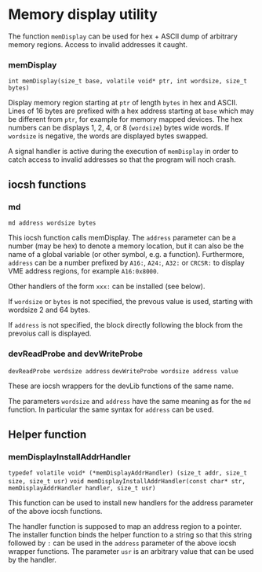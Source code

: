 # Memory display utility

The function `memDisplay` can be used for hex + ASCII dump of
arbitrary memory regions. Access to invalid addresses it caught.

### memDisplay

`int memDisplay(size_t base, volatile void* ptr, int wordsize, size_t bytes)`

Display memory region starting at `ptr` of length `bytes` in hex and ASCII.
Lines of 16 bytes are prefixed with a hex address starting at `base` which
may be different from `ptr`, for example for memory mapped devices.
The hex numbers can be displays 1, 2, 4, or 8 (`wordsize`) bytes wide words.
If `wordsize` is negative, the words are displayed bytes swapped.

A signal handler is active during the execution of `memDisplay` in order
to catch access to invalid addresses so that the program will noch crash.

## iocsh functions

### md

`md address wordsize bytes`

This iocsh function calls memDisplay.
The `address` parameter can be a number (may be hex) to denote a
memory location, but it can also be the name of a global variable
(or other symbol, e.g. a function).
Furthermore, `address` can be a number prefixed by `A16:`, `A24:`,
`A32:` or `CRCSR:` to display VME address regions, for example `A16:0x8000`.

Other handlers of the form `xxx:` can be installed (see below).

If `wordsize` or `bytes` is not specified, the prevous value is used,
starting with wordsize 2 and 64 bytes.

If `address` is not specified, the block directly following the block
from the prevoius call is displayed.

### devReadProbe and devWriteProbe

`devReadProbe wordsize address` 
`devWriteProbe wordsize address value`

These are iocsh wrappers for the devLib functions of the same name.

The parameters `wordsize` and `address` have the same meaning as for
the `md` function. In particular the same syntax for `address` can be used.

## Helper function

### memDisplayInstallAddrHandler

`typedef volatile void* (*memDisplayAddrHandler) (size_t addr, size_t size, size_t usr)` 
`void memDisplayInstallAddrHandler(const char* str, memDisplayAddrHandler handler, size_t usr)`

This function can be used to install new handlers for the address
parameter of the above iocsh functions.

The handler function is supposed to map an address region to a pointer.
The installer function binds the helper function to a string so that
this string followed by `:` can be used in the `address` parameter of
the above iocsh wrapper functions.
The parameter `usr` is an arbitrary value that can be used by the handler.
